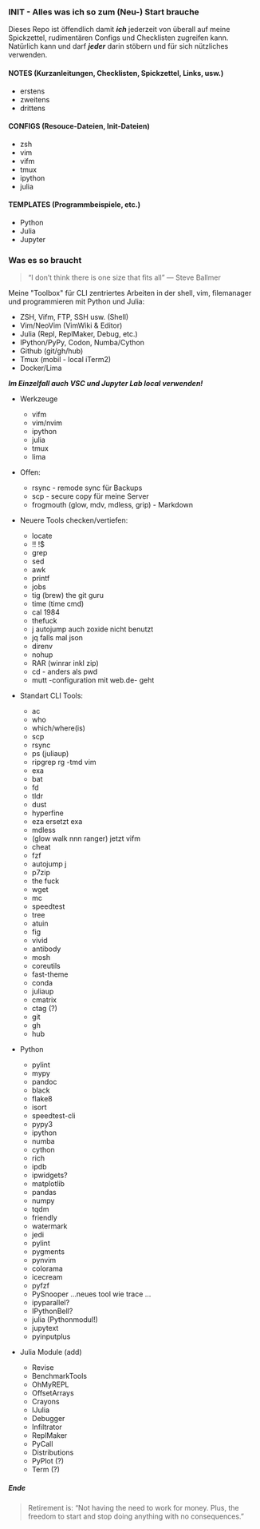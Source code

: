 ### INIT - Alles was ich so zum (Neu-) Start brauche
Dieses Repo ist öffendlich damit ***ich*** jederzeit von überall auf meine Spickzettel, rudimentären Configs und Checklisten zugreifen kann. Natürlich kann und darf ***jeder*** darin stöbern und für sich nützliches verwenden.

#### NOTES (Kurzanleitungen, Checklisten, Spickzettel, Links, usw.)
- erstens
- zweitens
- drittens

#### CONFIGS (Resouce-Dateien, Init-Dateien)
- zsh
- vim
- vifm
- tmux
- ipython
- julia

#### TEMPLATES (Programmbeispiele, etc.)
- Python
- Julia
- Jupyter

### Was es so braucht

> “I don’t think there is one size that fits all” — Steve Ballmer

Meine "Toolbox" für CLI zentriertes Arbeiten in der shell, vim, filemanager und programmieren mit Python und Julia:

* ZSH, Vifm, FTP, SSH usw. (Shell) 
* Vim/NeoVim (VimWiki & Editor)
* Julia (Repl, ReplMaker, Debug, etc.) 
* IPython/PyPy, Codon, Numba/Cython
* Github (git/gh/hub)
* Tmux (mobil - local iTerm2)
* Docker/Lima 

***Im Einzelfall auch VSC und Jupyter Lab local verwenden!***

* Werkzeuge
  - vifm
  - vim/nvim
  - ipython
  - julia
  - tmux
  - lima

* Offen:
  - rsync - remode sync für Backups
  - scp - secure copy für meine Server
  - frogmouth (glow, mdv, mdless, grip) - Markdown
 
* Neuere Tools checken/vertiefen:
  - locate
  - !! !$
  - grep 
  - sed 
  - awk
  - printf
  - jobs
  - tig (brew) the git guru
  - time (time cmd)
  - cal 1984
  - thefuck
  - j autojump auch zoxide nicht benutzt
  - jq falls mal json
  - direnv
  - nohup
  - RAR (winrar inkl zip)
  - cd - anders als pwd
  - mutt -configuration mit web.de- geht
    
* Standart CLI Tools:
  - ac
  - who
  - which/where(is)
  - scp
  - rsync
  - ps (juliaup)
  - ripgrep rg -tmd vim
  - exa
  - bat
  - fd
  - tldr
  - dust
  - hyperfine
  - eza ersetzt exa
  - mdless
  - (glow walk nnn ranger) jetzt vifm 
  - cheat
  - fzf
  - autojump j
  - p7zip
  - the fuck
  - wget
  - mc
  - speedtest
  - tree
  - atuin
  - fig
  - vivid
  - antibody
  - mosh
  - coreutils
  - fast-theme
  - conda
  - juliaup
  - cmatrix
  - ctag (?)
  - git 
  - gh 
  - hub

* Python
  - pylint
  - mypy
  - pandoc
  - black
  - flake8
  - isort
  - speedtest-cli
  - pypy3
  - ipython
  - numba
  - cython
  - rich
  - ipdb
  - ipwidgets?
  - matplotlib
  - pandas
  - numpy
  - tqdm
  - friendly
  - watermark
  - jedi
  - pylint
  - pygments
  - pynvim
  - colorama
  - icecream
  - pyfzf
  - PySnooper ...neues tool wie trace ...
  - ipyparallel?
  - IPythonBell?
  - julia (Pythonmodul!)
  - jupytext
  - pyinputplus


* Julia Module (add)

  - Revise 
  - BenchmarkTools 
  - OhMyREPL 
  - OffsetArrays 
  - Crayons 
  - IJulia 
  - Debugger
  - Infiltrator 
  - ReplMaker 
  - PyCall
  - Distributions
  - PyPlot (?)
  - Term (?)


##### Ende #####

> Retirement is: “Not having the need to work for money. Plus, the freedom to start and stop doing anything with no consequences.”

